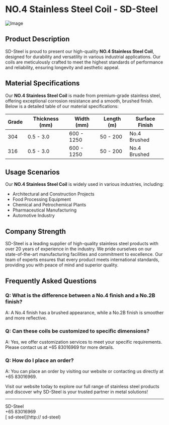 # NO.4 Stainless Steel Coil - SD-Steel

![Image](https://github.com/user-attachments/assets/2567258e-e124-4816-932d-1809bd27ef0b)

## Product Description

SD-Steel is proud to present our high-quality **NO.4 Stainless Steel Coil**, designed for durability and versatility in various industrial applications. Our coils are meticulously crafted to meet the highest standards of performance and reliability, ensuring longevity and aesthetic appeal.

## Material Specifications

Our **NO.4 Stainless Steel Coil** is made from premium-grade stainless steel, offering exceptional corrosion resistance and a smooth, brushed finish. Below is a detailed table of our material specifications:

| Grade         | Thickness (mm) | Width (mm) | Length (m) | Surface Finish |
|---------------|----------------|------------|------------|----------------|
| 304           | 0.5 - 3.0      | 600 - 1250 | 50 - 200   | No.4 Brushed   |
| 316           | 0.5 - 3.0      | 600 - 1250 | 50 - 200   | No.4 Brushed   |

## Usage Scenarios

Our **NO.4 Stainless Steel Coil** is widely used in various industries, including:
- Architectural and Construction Projects
- Food Processing Equipment
- Chemical and Petrochemical Plants
- Pharmaceutical Manufacturing
- Automotive Industry

## Company Strength

SD-Steel is a leading supplier of high-quality stainless steel products with over 20 years of experience in the industry. We pride ourselves on our state-of-the-art manufacturing facilities and commitment to excellence. Our team of experts ensures that every product meets international standards, providing you with peace of mind and superior quality.

## Frequently Asked Questions

### Q: What is the difference between a No.4 finish and a No.2B finish?
A: A No.4 finish has a brushed appearance, while a No.2B finish is smoother and more reflective.

### Q: Can these coils be customized to specific dimensions?
A: Yes, we offer customization services to meet your specific requirements. Please contact us at +65 83016969 for more details.

### Q: How do I place an order?
A: You can place an order by visiting our website or contacting us directly at +65 83016969.

Visit our website today to explore our full range of stainless steel products and discover why SD-Steel is your trusted partner in metal solutions!

---

SD-Steel  
+65 83016969  
[ sd-steel](http:// sd-steel)
